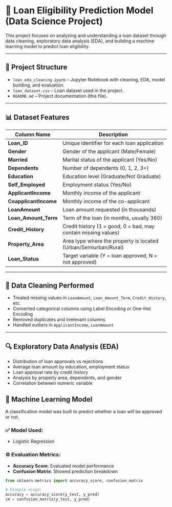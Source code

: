 # 🏦 Loan Eligibility Prediction Model (Data Science Project)

This project focuses on analyzing and understanding a loan dataset through data cleaning, exploratory data analysis (EDA), and building a machine learning model to predict loan eligibility.

---

## 📁 Project Structure

- `loan_eda_cleaning.ipynb` – Jupyter Notebook with cleaning, EDA, model building, and evaluation.
- `loan_dataset.csv` – Loan dataset used in the project.
- `README.md` – Project documentation (this file).

---

## 📊 Dataset Features

| Column Name         | Description                                                                 |
|---------------------|-----------------------------------------------------------------------------|
| **Loan_ID**          | Unique identifier for each loan application                                |
| **Gender**           | Gender of the applicant (Male/Female)                                      |
| **Married**          | Marital status of the applicant (Yes/No)                                   |
| **Dependents**       | Number of dependents (0, 1, 2, 3+)                                          |
| **Education**        | Education level (Graduate/Not Graduate)                                     |
| **Self_Employed**    | Employment status (Yes/No)                                                  |
| **ApplicantIncome**  | Monthly income of the applicant                                             |
| **CoapplicantIncome**| Monthly income of the co-applicant                                          |
| **LoanAmount**       | Loan amount requested (in thousands)                                       |
| **Loan_Amount_Term** | Term of the loan (in months, usually 360)                                  |
| **Credit_History**   | Credit history (1 = good, 0 = bad, may contain missing values)              |
| **Property_Area**    | Area type where the property is located (Urban/Semiurban/Rural)            |
| **Loan_Status**      | Target variable (Y = loan approved, N = not approved)                      |

---

## 🧹 Data Cleaning Performed

- Treated missing values in `LoanAmount`, `Loan_Amount_Term`, `Credit_History`, etc.
- Converted categorical columns using Label Encoding or One-Hot Encoding
- Removed duplicates and irrelevant columns
- Handled outliers in `ApplicantIncome`, `LoanAmount`

---

## 🔍 Exploratory Data Analysis (EDA)

- Distribution of loan approvals vs rejections
- Average loan amount by education, employment status
- Loan approval rate by credit history
- Analysis by property area, dependents, and gender
- Correlation between numeric variable

## 🤖 Machine Learning Model

A classification model was built to predict whether a loan will be approved or not.

### ✅ Model Used:
- Logistic Regression

### ⚙️ Evaluation Metrics:
- **Accuracy Score**: Evaluated model performance
- **Confusion Matrix**: Showed prediction breakdown

```python
from sklearn.metrics import accuracy_score, confusion_matrix

# Example usage:
accuracy = accuracy_score(y_test, y_pred)
cm = confusion_matrix(y_test, y_pred)
